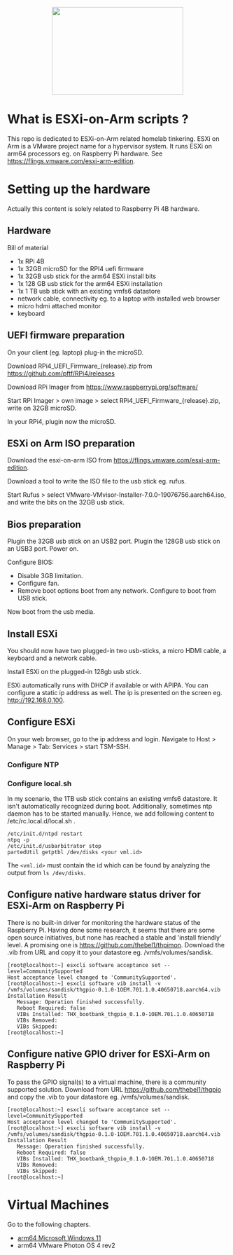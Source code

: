 <p align="center"><img src="https://user-images.githubusercontent.com/14890243/151339098-f9da9453-b3f9-4f00-939a-802f17793f4b.png" width="300" height="200"></p>
    
# What is ESXi-on-Arm scripts ?
This repo is dedicated to ESXi-on-Arm related homelab tinkering.
ESXi on Arm is a VMware project name for a hypervisor system. It runs ESXi on arm64 processors eg. on Raspberry Pi hardware. See https://flings.vmware.com/esxi-arm-edition.

# Setting up the hardware
Actually this content is solely related to Raspberry Pi 4B hardware.

## Hardware

Bill of material
- 1x RPi 4B
- 1x 32GB microSD for the RPI4 uefi firmware
- 1x 32GB usb stick for the arm64 ESXi install bits
- 1x 128 GB usb stick for the arm64 ESXi installation
- 1x 1 TB usb stick with an existing vmfs6 datastore
- network cable, connectivity eg. to a laptop with installed web browser
- micro hdmi attached monitor
- keyboard

## UEFI firmware preparation

On your client (eg. laptop) plug-in the microSD.

Download RPi4_UEFI_Firmware_{release}.zip from https://github.com/pftf/RPi4/releases

Download RPi Imager from https://www.raspberrypi.org/software/

Start RPi Imager > own image > select RPi4_UEFI_Firmware_{release}.zip, write on 32GB microSD.

In your RPi4, plugin now the microSD.

## ESXi on Arm ISO preparation

Download the esxi-on-arm ISO from https://flings.vmware.com/esxi-arm-edition.

Download a tool to write the ISO file to the usb stick eg. rufus.

Start Rufus > select VMware-VMvisor-Installer-7.0.0-19076756.aarch64.iso, and write the bits on the 32GB usb stick.

## Bios preparation

Plugin the 32GB usb stick on an USB2 port.
Plugin the 128GB usb stick on an USB3 port.
Power on.

Configure BIOS:
- Disable 3GB limitation.
- Configure fan.
- Remove boot options boot from any network. Configure to boot from USB stick.

Now boot from the usb media.

## Install ESXi
You should now have two plugged-in two usb-sticks, a micro HDMI cable, a keyboard and a network cable.

Install ESXi on the plugged-in 128gb usb stick.

ESXi automatically runs with DHCP if available or with APIPA. You can configure a static ip address as well.
The ip is presented on the screen eg. http://192.168.0.100.

## Configure ESXi

On your web browser, go to the ip address and login.
Navigate to Host > Manage > Tab: Services > start TSM-SSH.

### Configure NTP

### Configure local.sh
In my scenario, the 1TB usb stick contains an existing vmfs6 datastore. It isn't automatically recognized during boot. Additionally, sometimes ntp daemon has to be started manually. Hence, we add following content to /etc/rc.local.d/local.sh .
```
/etc/init.d/ntpd restart
ntpq -p
/etc/init.d/usbarbitrator stop
partedUtil getptbl /dev/disks <your vml.id>
```
The ```<vml.id>``` must contain the id which can be found by analyzing the output from ```ls /dev/disks```.

## Configure native hardware status driver for ESXi-Arm on Raspberry Pi
There is no built-in driver for monitoring the hardware status of the Raspberry Pi.
Having done some research, it seems that there are some open source initiatives, but none has reached a stable and 'install friendly' level.
A promising one is https://github.com/thebel1/thpimon.
Download the .vib from URL and copy it to your datastore eg. /vmfs/volumes/sandisk.
```
[root@localhost:~] esxcli software acceptance set --level=CommunitySupported
Host acceptance level changed to 'CommunitySupported'.
[root@localhost:~] esxcli software vib install -v /vmfs/volumes/sandisk/thgpio-0.1.0-1OEM.701.1.0.40650718.aarch64.vib
Installation Result
   Message: Operation finished successfully.
   Reboot Required: false
   VIBs Installed: THX_bootbank_thgpio_0.1.0-1OEM.701.1.0.40650718
   VIBs Removed:
   VIBs Skipped:
[root@localhost:~]
```

## Configure native GPIO driver for ESXi-Arm on Raspberry Pi
To pass the GPIO signal(s) to a virtual machine, there is a community supported solution.
Download from URL https://github.com/thebel1/thgpio and copy the .vib to your datastore eg. /vmfs/volumes/sandisk.
```
[root@localhost:~] esxcli software acceptance set --level=CommunitySupported
Host acceptance level changed to 'CommunitySupported'.
[root@localhost:~] esxcli software vib install -v /vmfs/volumes/sandisk/thgpio-0.1.0-1OEM.701.1.0.40650718.aarch64.vib
Installation Result
   Message: Operation finished successfully.
   Reboot Required: false
   VIBs Installed: THX_bootbank_thgpio_0.1.0-1OEM.701.1.0.40650718
   VIBs Removed:
   VIBs Skipped:
[root@localhost:~]
```


# Virtual Machines
Go to the following chapters.
- [arm64 Microsoft Windows 11](https://github.com/dcasota/esxionarm-scripts/tree/main/windows11)
- arm64 VMware Photon OS 4 rev2

